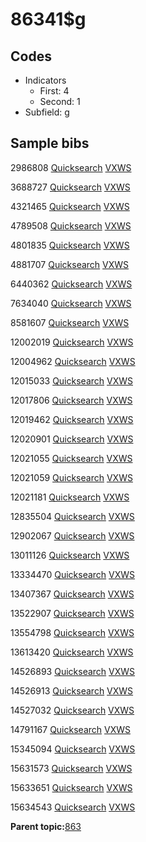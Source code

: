 # 86341$g

## Codes

-   Indicators
    -   First: 4
    -   Second: 1
-   Subfield: g

## Sample bibs

2986808 [Quicksearch](https://search.library.yale.edu/catalog/2986808) [VXWS](http://prodorbis.library.yale.edu:7014/vxws/GetHoldingsService?bibId=2986808)

3688727 [Quicksearch](https://search.library.yale.edu/catalog/3688727) [VXWS](http://prodorbis.library.yale.edu:7014/vxws/GetHoldingsService?bibId=3688727)

4321465 [Quicksearch](https://search.library.yale.edu/catalog/4321465) [VXWS](http://prodorbis.library.yale.edu:7014/vxws/GetHoldingsService?bibId=4321465)

4789508 [Quicksearch](https://search.library.yale.edu/catalog/4789508) [VXWS](http://prodorbis.library.yale.edu:7014/vxws/GetHoldingsService?bibId=4789508)

4801835 [Quicksearch](https://search.library.yale.edu/catalog/4801835) [VXWS](http://prodorbis.library.yale.edu:7014/vxws/GetHoldingsService?bibId=4801835)

4881707 [Quicksearch](https://search.library.yale.edu/catalog/4881707) [VXWS](http://prodorbis.library.yale.edu:7014/vxws/GetHoldingsService?bibId=4881707)

6440362 [Quicksearch](https://search.library.yale.edu/catalog/6440362) [VXWS](http://prodorbis.library.yale.edu:7014/vxws/GetHoldingsService?bibId=6440362)

7634040 [Quicksearch](https://search.library.yale.edu/catalog/7634040) [VXWS](http://prodorbis.library.yale.edu:7014/vxws/GetHoldingsService?bibId=7634040)

8581607 [Quicksearch](https://search.library.yale.edu/catalog/8581607) [VXWS](http://prodorbis.library.yale.edu:7014/vxws/GetHoldingsService?bibId=8581607)

12002019 [Quicksearch](https://search.library.yale.edu/catalog/12002019) [VXWS](http://prodorbis.library.yale.edu:7014/vxws/GetHoldingsService?bibId=12002019)

12004962 [Quicksearch](https://search.library.yale.edu/catalog/12004962) [VXWS](http://prodorbis.library.yale.edu:7014/vxws/GetHoldingsService?bibId=12004962)

12015033 [Quicksearch](https://search.library.yale.edu/catalog/12015033) [VXWS](http://prodorbis.library.yale.edu:7014/vxws/GetHoldingsService?bibId=12015033)

12017806 [Quicksearch](https://search.library.yale.edu/catalog/12017806) [VXWS](http://prodorbis.library.yale.edu:7014/vxws/GetHoldingsService?bibId=12017806)

12019462 [Quicksearch](https://search.library.yale.edu/catalog/12019462) [VXWS](http://prodorbis.library.yale.edu:7014/vxws/GetHoldingsService?bibId=12019462)

12020901 [Quicksearch](https://search.library.yale.edu/catalog/12020901) [VXWS](http://prodorbis.library.yale.edu:7014/vxws/GetHoldingsService?bibId=12020901)

12021055 [Quicksearch](https://search.library.yale.edu/catalog/12021055) [VXWS](http://prodorbis.library.yale.edu:7014/vxws/GetHoldingsService?bibId=12021055)

12021059 [Quicksearch](https://search.library.yale.edu/catalog/12021059) [VXWS](http://prodorbis.library.yale.edu:7014/vxws/GetHoldingsService?bibId=12021059)

12021181 [Quicksearch](https://search.library.yale.edu/catalog/12021181) [VXWS](http://prodorbis.library.yale.edu:7014/vxws/GetHoldingsService?bibId=12021181)

12835504 [Quicksearch](https://search.library.yale.edu/catalog/12835504) [VXWS](http://prodorbis.library.yale.edu:7014/vxws/GetHoldingsService?bibId=12835504)

12902067 [Quicksearch](https://search.library.yale.edu/catalog/12902067) [VXWS](http://prodorbis.library.yale.edu:7014/vxws/GetHoldingsService?bibId=12902067)

13011126 [Quicksearch](https://search.library.yale.edu/catalog/13011126) [VXWS](http://prodorbis.library.yale.edu:7014/vxws/GetHoldingsService?bibId=13011126)

13334470 [Quicksearch](https://search.library.yale.edu/catalog/13334470) [VXWS](http://prodorbis.library.yale.edu:7014/vxws/GetHoldingsService?bibId=13334470)

13407367 [Quicksearch](https://search.library.yale.edu/catalog/13407367) [VXWS](http://prodorbis.library.yale.edu:7014/vxws/GetHoldingsService?bibId=13407367)

13522907 [Quicksearch](https://search.library.yale.edu/catalog/13522907) [VXWS](http://prodorbis.library.yale.edu:7014/vxws/GetHoldingsService?bibId=13522907)

13554798 [Quicksearch](https://search.library.yale.edu/catalog/13554798) [VXWS](http://prodorbis.library.yale.edu:7014/vxws/GetHoldingsService?bibId=13554798)

13613420 [Quicksearch](https://search.library.yale.edu/catalog/13613420) [VXWS](http://prodorbis.library.yale.edu:7014/vxws/GetHoldingsService?bibId=13613420)

14526893 [Quicksearch](https://search.library.yale.edu/catalog/14526893) [VXWS](http://prodorbis.library.yale.edu:7014/vxws/GetHoldingsService?bibId=14526893)

14526913 [Quicksearch](https://search.library.yale.edu/catalog/14526913) [VXWS](http://prodorbis.library.yale.edu:7014/vxws/GetHoldingsService?bibId=14526913)

14527032 [Quicksearch](https://search.library.yale.edu/catalog/14527032) [VXWS](http://prodorbis.library.yale.edu:7014/vxws/GetHoldingsService?bibId=14527032)

14791167 [Quicksearch](https://search.library.yale.edu/catalog/14791167) [VXWS](http://prodorbis.library.yale.edu:7014/vxws/GetHoldingsService?bibId=14791167)

15345094 [Quicksearch](https://search.library.yale.edu/catalog/15345094) [VXWS](http://prodorbis.library.yale.edu:7014/vxws/GetHoldingsService?bibId=15345094)

15631573 [Quicksearch](https://search.library.yale.edu/catalog/15631573) [VXWS](http://prodorbis.library.yale.edu:7014/vxws/GetHoldingsService?bibId=15631573)

15633651 [Quicksearch](https://search.library.yale.edu/catalog/15633651) [VXWS](http://prodorbis.library.yale.edu:7014/vxws/GetHoldingsService?bibId=15633651)

15634543 [Quicksearch](https://search.library.yale.edu/catalog/15634543) [VXWS](http://prodorbis.library.yale.edu:7014/vxws/GetHoldingsService?bibId=15634543)

**Parent topic:**[863](../../tags/863/863.md)

